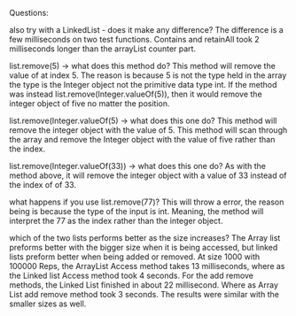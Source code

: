 Questions:

also try with a LinkedList - does it make any difference?
The difference is a few milliseconds on two test functions. Contains and retainAll took 2 milliseconds longer than the arrayList counter part.

list.remove(5) -> what does this method do?
This method will remove the value of at index 5. The reason is because 5 is not the type held in the array the type is the Integer object not the primitive data type int. If the method was instead list.remove(Integer.valueOf(5)), then it would remove the integer object of five no matter the position.

list.remove(Integer.valueOf(5) -> what does this one do?
This method will remove the integer object with the value of 5. This method will scan through the array and remove the Integer object with the value of five rather than the index.

list.remove(Integer.valueOf(33)) -> what does this one do?
As with the method above, it will remove the integer object with a value of 33 instead of the index of of 33.

what happens if you use list.remove(77)?
This will throw a error, the reason being is because the type of the input is int. Meaning, the method will interpret the 77 as the index rather than the integer object.

which of the two lists performs better as the size increases?
The Array list preforms better with the bigger size when it is being accessed, but linked lists preform better when being added or removed. At size 1000 with 100000 Reps, the ArrayList Access method takes 13 milliseconds, where as the Linked list Access method took 4 seconds. For the add remove methods, the Linked List finished in about 22 millisecond. Where as Array List add remove method took 3 seconds. The results were similar with the smaller sizes as well.


